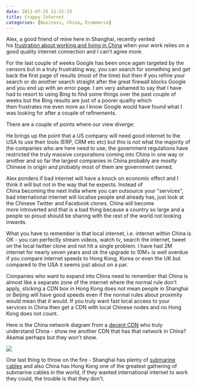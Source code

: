 ```yaml
---
date: 2011-07-25 12:51:33
title: Crappy Internet
categories: [Business, China, Ecommerce]
---
```


Alex, a good friend of mine here in Shanghai, recently vented his [frustration about working and living in China](http://alex-duncan.co.uk/i-spend-3-weeks-a-year-waiting-for-websites-to-load-2011-07-23.html) when your work relies on a good quality internet connection and I can't agree more.

For the last couple of weeks Google has been once again targeted by the censors but in a truly frustrating way, you can search for something and get back the first page of results (most of the time) but then if you refine your search or do another search straight after the great firewall blocks Google and you end up with an error page. I am very ashamed to say that I have had to resort to using Bing to find some things over the past couple of weeks but the Bing results are just of a poorer quality which then frustrates me even more as I know Google would have found what I was looking for after a couple of refinements.

There are a couple of points where our view diverge:

He brings up the point that a US company will need good internet to the USA to use their tools (ERP, CRM etc etc) but this is not what the majority of the companies who are here need to use, the government regulations have restricted the truly massive corporations coming into China in one way or another and so far the largest companies in China probably are mostly Chinese in origin and probably most of them are government owned.

Alex ponders if bad internet will have a knock on economic effect and I think it will but not in the way that he expects. Instead of China becoming the next India where you can outsource your "services", bad international internet will localise people and already has, just look at the Chinese Twitter and Facebook clones. China will become more introverted and that is a bad thing because a country so large and a people so proud should be sharing with the rest of the world not looking inwards.

What you have to remember is that local internet, i.e. internet within China is OK - you can perfectly stream videos, watch tv, search the internet, tweet on the local twitter clone and not hit a single problem. I have had 2M internet for nearly seven years and ok the upgrade to 10M+ is well overdue if you compare internet speeds to Hong Kong, Korea or even the UK but compared to the USA it seems just about on a par.

Companies who want to expand into China need to remember that China is almost like a separate zone of the internet where the normal rule don't apply, sticking a CDN box in Hong Kong does not mean people in Shanghai or Beijing will have good speeds even if the normal rules about proximity would mean that it would. If you truly want fast local access to your services in China then get a CDN with local Chinese nodes and no Hong Kong does not count.

Here is the China network diagram from a [decent CDN](http://www.cdnetworks.com/solutions/china-acceleration/) who truly understand China - show me another CDN that has that network in China? Akamai perhaps but they won't show.

![](/img/china_acceleration.jpg)

One last thing to throw on the fire - Shanghai has plenty of [submarine cables](/img/Equinix_Submarine_TGMap_MTS_15.pdf) and also China has Hong Kong one of the greatest gathering of submarine cables in the world, if they wanted international internet to work they could, the trouble is that they don't.
